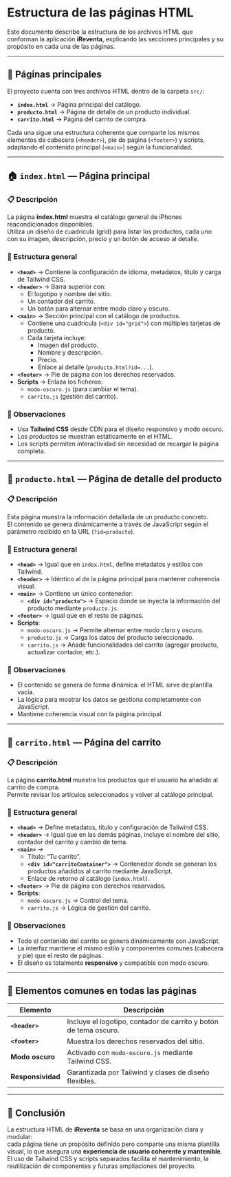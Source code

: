 # Estructura de las páginas HTML

Este documento describe la estructura de los archivos HTML que conforman la aplicación **iReventa**, explicando las secciones principales y su propósito en cada una de las páginas.

---

## 📄 Páginas principales

El proyecto cuenta con tres archivos HTML dentro de la carpeta `src/`:

- **`index.html`** → Página principal del catálogo.  
- **`producto.html`** → Página de detalle de un producto individual.  
- **`carrito.html`** → Página del carrito de compra.

Cada una sigue una estructura coherente que comparte los mismos elementos de cabecera (`<header>`), pie de página (`<footer>`) y scripts, adaptando el contenido principal (`<main>`) según la funcionalidad.

---

## 🏠 `index.html` — Página principal

### 📋 Descripción
La página **index.html** muestra el catálogo general de iPhones reacondicionados disponibles.  
Utiliza un diseño de cuadrícula (grid) para listar los productos, cada uno con su imagen, descripción, precio y un botón de acceso al detalle.

### 🧩 Estructura general

- **`<head>`** → Contiene la configuración de idioma, metadatos, título y carga de Tailwind CSS.  
- **`<header>`** → Barra superior con:
  - El logotipo y nombre del sitio.
  - Un contador del carrito.
  - Un botón para alternar entre modo claro y oscuro.  
- **`<main>`** → Sección principal con el catálogo de productos.  
  - Contiene una cuadrícula (`<div id="grid">`) con múltiples tarjetas de producto.
  - Cada tarjeta incluye:
    - Imagen del producto.
    - Nombre y descripción.
    - Precio.
    - Enlace al detalle (`producto.html?id=...`).  
- **`<footer>`** → Pie de página con los derechos reservados.  
- **Scripts** → Enlaza los ficheros:
  - `modo-oscuro.js` (para cambiar el tema).
  - `carrito.js` (gestión del carrito).

### 🧠 Observaciones
- Usa **Tailwind CSS** desde CDN para el diseño responsivo y modo oscuro.  
- Los productos se muestran estáticamente en el HTML.  
- Los scripts permiten interactividad sin necesidad de recargar la página completa.

---

## 📱 `producto.html` — Página de detalle del producto

### 📋 Descripción
Esta página muestra la información detallada de un producto concreto.  
El contenido se genera dinámicamente a través de JavaScript según el parámetro recibido en la URL (`?id=producto`).

### 🧩 Estructura general

- **`<head>`** → Igual que en `index.html`, define metadatos y estilos con Tailwind.  
- **`<header>`** → Idéntico al de la página principal para mantener coherencia visual.  
- **`<main>`** → Contiene un único contenedor:
  - **`<div id="producto">`** → Espacio donde se inyecta la información del producto mediante `producto.js`.  
- **`<footer>`** → Igual que en el resto de páginas.  
- **Scripts**:
  - `modo-oscuro.js` → Permite alternar entre modo claro y oscuro.  
  - `producto.js` → Carga los datos del producto seleccionado.  
  - `carrito.js` → Añade funcionalidades del carrito (agregar producto, actualizar contador, etc.).

### 🧠 Observaciones
- El contenido se genera de forma dinámica: el HTML sirve de plantilla vacía.  
- La lógica para mostrar los datos se gestiona completamente con JavaScript.  
- Mantiene coherencia visual con la página principal.

---

## 🛒 `carrito.html` — Página del carrito

### 📋 Descripción
La página **carrito.html** muestra los productos que el usuario ha añadido al carrito de compra.  
Permite revisar los artículos seleccionados y volver al catálogo principal.

### 🧩 Estructura general

- **`<head>`** → Define metadatos, título y configuración de Tailwind CSS.  
- **`<header>`** → Igual que en las demás páginas, incluye el nombre del sitio, contador del carrito y cambio de tema.  
- **`<main>`** →
  - Título: “Tu carrito”.
  - **`<div id="carritoContainer">`** → Contenedor donde se generan los productos añadidos al carrito mediante JavaScript.  
  - Enlace de retorno al catálogo (`index.html`).  
- **`<footer>`** → Pie de página con derechos reservados.  
- **Scripts**:
  - `modo-oscuro.js` → Control del tema.  
  - `carrito.js` → Lógica de gestión del carrito.

### 🧠 Observaciones
- Todo el contenido del carrito se genera dinámicamente con JavaScript.  
- La interfaz mantiene el mismo estilo y componentes comunes (cabecera y pie) que el resto de páginas.  
- El diseño es totalmente **responsivo** y compatible con modo oscuro.

---

## 🎨 Elementos comunes en todas las páginas

| Elemento | Descripción |
|-----------|--------------|
| **`<header>`** | Incluye el logotipo, contador de carrito y botón de tema oscuro. |
| **`<footer>`** | Muestra los derechos reservados del sitio. |
| **Modo oscuro** | Activado con `modo-oscuro.js` mediante Tailwind CSS. |
| **Responsividad** | Garantizada por Tailwind y clases de diseño flexibles. |

---

## 🧱 Conclusión

La estructura HTML de **iReventa** se basa en una organización clara y modular:  
cada página tiene un propósito definido pero comparte una misma plantilla visual, lo que asegura una **experiencia de usuario coherente y mantenible**.  
El uso de Tailwind CSS y scripts separados facilita el mantenimiento, la reutilización de componentes y futuras ampliaciones del proyecto.